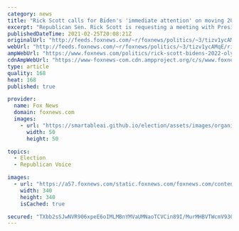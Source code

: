 ```yaml
---
category: news
title: "Rick Scott calls for Biden's 'immediate attention' on moving 2022 Olympics from China"
excerpt: "Republican Sen. Rick Scott is requesting a meeting with President Biden and calling for his \"immediate attention\" to moving the 2022 Winter Olympic Games out of Beijing, citing China’s human rights abuses."
publishedDateTime: 2021-02-25T20:08:21Z
originalUrl: "http://feeds.foxnews.com/~r/foxnews/politics/~3/tizv1ycAMqE/rick-scott-bidens-2022-olympics-china"
webUrl: "http://feeds.foxnews.com/~r/foxnews/politics/~3/tizv1ycAMqE/rick-scott-bidens-2022-olympics-china"
ampWebUrl: "https://www.foxnews.com/politics/rick-scott-bidens-2022-olympics-china.amp"
cdnAmpWebUrl: "https://www-foxnews-com.cdn.ampproject.org/c/s/www.foxnews.com/politics/rick-scott-bidens-2022-olympics-china.amp"
type: article
quality: 168
heat: 168
published: true

provider:
  name: Fox News
  domain: foxnews.com
  images:
    - url: "https://smartableai.github.io/election/assets/images/organizations/foxnews.com-50x50.jpg"
      width: 50
      height: 50

topics:
  - Election
  - Republican Voice

images:
  - url: "https://a57.foxnews.com/static.foxnews.com/foxnews.com/content/uploads/2020/10/340/340/brooke-singman-headshot.jpg?ve=1&tl=1"
    width: 340
    height: 340
    isCached: true

secured: "TXbb2sSJwNVR906xpeE6oIMLMBnYMVaUMNaoTCVCin89I/MurMHBVTWcmV930guZZB0aFwJsnn7ncK2+T2wLeNssXVapntuTy3jzPclloOmdCRMSx5BByDf15CWnyezQSW9B/by2T9l7zLV9HliT8kSIJg1odikVakxfLU0zqEdE+KX+JPrH6bkJKiw9jSU69nI724nxFRc2CMeFN906tDMXRsPIeoBpENBVtP4KjwIdlw3nrZ7c+1+kv4xpazHSNaTHudT6fzpvx/gk0CaMyBAtrlyALSa8pJ2e9KUfeVMPQSgVe3qY8p9raR0XErU4gv+4iHwrVI2hz8CwEr/HxsoGUa8DOGZYZVcSjLBZy18=;Pha1s4GmFgMytZzbyZg8/w=="
---
```



